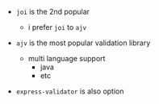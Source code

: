 - `joi` is the 2nd popular

  - i prefer `joi` to `ajv`

- `ajv` is the most popular validation library

  - multi language support
    - java
    - etc

- `express-validator` is also option
